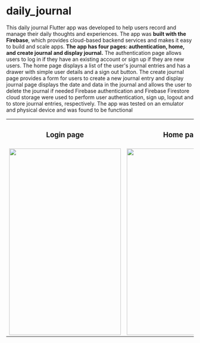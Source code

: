 # daily_journal

This daily journal Flutter app was developed to help users record and manage their daily thoughts and experiences. The app was <b>built with the Firebase</b>, which provides cloud-based backend services and makes it easy to build and scale apps. <b>The app has four pages: authentication, home, and create journal and display journal.</b> The authentication page allows users to log in if they have an existing account or sign up if they are new users. The home page displays a list of the user's journal entries and has a drawer with simple user details and a sign out button. The create journal page provides a form for users to create a new journal entry and display journal page displays the date and data in the journal and allows the user to delete the journal if needed Firebase authentication and Firebase Firestore cloud storage were used to perform user authentication, sign up, logout and to store journal entries, respectively. The app was tested on an emulator and physical device and was found to be functional 



<table>
    <tr>
        <th><h3><b>Login page</b></h3></th>
        <th><h3><b>Home page</b></h3></th>
        <th><h3><b>Create journal page</b></h3></th>
        <th><h3><b>display journal page</b></h3></th>
    </tr>
    <tr>
        <td>
        <img src="https://user-images.githubusercontent.com/76153868/217683534-90918be8-cc01-4ff1-9ac8-174b59a7b833.png" width="300" height="500" />
        </td>
        <td>
        <img src="https://user-images.githubusercontent.com/76153868/217683616-1a2f3ef6-c05b-4468-a7a9-938fbfd919fd.png" width="300" height="500"/>
        </td>
        <td>
        <img src="https://user-images.githubusercontent.com/76153868/217683677-a62ee1e2-251a-407a-9698-6a9425d8fd60.png" width="300" height="500" />
        </td>
        <td>
        <img src="https://user-images.githubusercontent.com/76153868/217683690-9800ed5a-e813-45c6-baa3-9e51c3f74b7a.png" width="300" height="500" />
        </td>
    </tr>
</table>
